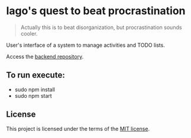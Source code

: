 
# Iago's quest to beat procrastination

> Actually this is to beat disorganization, but procrastination sounds
> cooler.

User's interface of a system to manage activities and TODO lists.

Access the [backend repository](https://github.com/iagotito/quest-backend).

## To run execute:
* sudo npm install
* sudo npm start

## License

This project is licensed under the terms of the [MIT license](https://github.com/iagotito/quest-frontend/blob/master/LICENSE.md).
